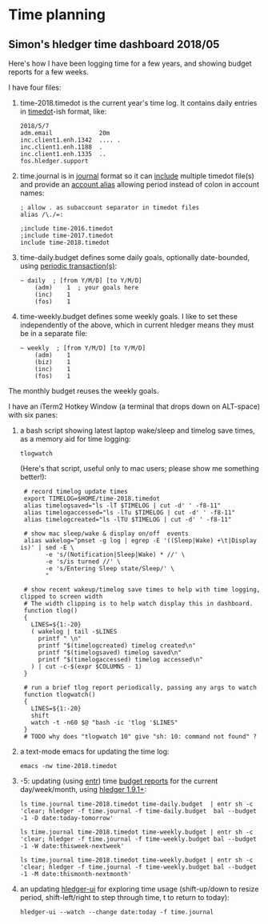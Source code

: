 # Time planning

## Simon's hledger time dashboard 2018/05

Here's how I have been logging time for a few years, and showing budget reports for a few weeks.

I have four files:

1. time-2018.timedot is the current year's time log. It contains daily entries in [timedot](timedot.html)-ish format, like:

       2018/5/7
       adm.email             20m
       inc.client1.enh.1342  .... .
       inc.client1.enh.1188  .
       inc.client1.enh.1335  ..
       fos.hledger.support
    
2. time.journal is in [journal](journal.html) format so it can [include](journal.html#including-other-files) multiple timedot file(s) and provide an [account alias](journal.html#rewriting-accounts) allowing period instead of colon in account names:

       ; allow . as subaccount separator in timedot files
       alias /\./=:
       
       ;include time-2016.timedot
       ;include time-2017.timedot
       include time-2018.timedot

3. time-daily.budget defines some daily goals, optionally date-bounded, using [periodic transaction(s)](journal.html#periodic-transactions):

       ~ daily  ; [from Y/M/D] [to Y/M/D]
           (adm)    1  ; your goals here
           (inc)    1
           (fos)    1
  
4. time-weekly.budget defines some weekly goals. I like to set these independently of the above, which in current hledger means they must be in a separate file:

       ~ weekly  ; [from Y/M/D] [to Y/M/D]
           (adm)    1
           (biz)    1
           (inc)    1
           (fos)    1
  
The monthly budget reuses the weekly goals.

I have an iTerm2 Hotkey Window (a terminal that drops down on ALT-space) with six panes:

1. a bash script showing latest laptop wake/sleep and timelog save times, as a memory aid for time logging:

       tlogwatch

    (Here's that script, useful only to mac users; please show me something better!):

        # record timelog update times
        export TIMELOG=$HOME/time-2018.timedot
        alias timelogsaved="ls -lT $TIMELOG | cut -d' ' -f8-11"
        alias timelogaccessed="ls -lTu $TIMELOG | cut -d' ' -f8-11"
        alias timelogcreated="ls -lTU $TIMELOG | cut -d' ' -f8-11"
        
        # show mac sleep/wake & display on/off  events
        alias wakelog="pmset -g log | egrep -E '((Sleep|Wake) +\t|Display is)' | sed -E \
              -e 's/(Notification|Sleep|Wake) *	//' \
              -e 's/is turned //' \
              -e 's/Entering Sleep state/Sleep/' \
              "
        
        # show recent wakeup/timelog save times to help with time logging, clipped to screen width
        # The width clipping is to help watch display this in dashboard.
        function tlog()
        {
          LINES=${1:-20}
          ( wakelog | tail -$LINES
            printf " \n"
            printf "$(timelogcreated) timelog created\n"
            printf "$(timelogsaved) timelog saved\n"
            printf "$(timelogaccessed) timelog accessed\n"
          ) | cut -c-$(expr $COLUMNS - 1)
        }
        
        # run a brief tlog report periodically, passing any args to watch
        function tlogwatch()
        {
          LINES=${1:-20}
          shift
          watch -t -n60 $@ "bash -ic 'tlog '$LINES"
        }
        # TODO why does "tlogwatch 10" give "sh: 10: command not found" ?


2. a text-mode emacs for updating the time log:

       emacs -nw time-2018.timedot

3. -5: updating (using [entr](http://www.entrproject.org)) time [budget reports](hledger.html#budget-report) for the current day/week/month, using [hledger 1.9.1+](download.html):

       ls time.journal time-2018.timedot time-daily.budget  | entr sh -c 'clear; hledger -f time.journal -f time-daily.budget  bal --budget -1 -D date:today-tomorrow'

   <!-- -->

       ls time.journal time-2018.timedot time-weekly.budget | entr sh -c 'clear; hledger -f time.journal -f time-weekly.budget bal --budget -1 -W date:thisweek-nextweek'

   <!-- -->

       ls time.journal time-2018.timedot time-weekly.budget | entr sh -c 'clear; hledger -f time.journal -f time-weekly.budget bal --budget -1 -M date:thismonth-nextmonth'

6. an updating [hledger-ui](hledger-ui.html) for exploring time usage (shift-up/down to resize period, shift-left/right to step through time, t to return to today):

       hledger-ui --watch --change date:today -f time.journal
